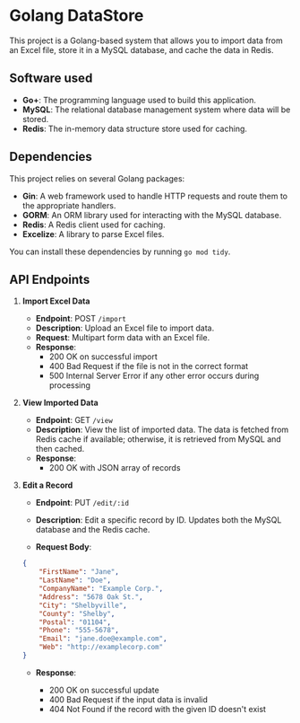# Golang DataStore

This project is a Golang-based system that allows you to import data from an
Excel file, store it in a MySQL database, and cache the data in Redis.

## Software used

- **Go+**: The programming language used to build this application.
- **MySQL**: The relational database management system where data will be stored.
- **Redis**: The in-memory data structure store used for caching.

## Dependencies

This project relies on several Golang packages:

- **Gin**: A web framework used to handle HTTP requests
and route them to the appropriate handlers.
- **GORM**: An ORM library used for interacting with the MySQL database.
- **Redis**: A Redis client used for caching.
- **Excelize**: A library to parse Excel files.

You can install these dependencies by running `go mod tidy`.

## API Endpoints

1. **Import Excel Data**
    - **Endpoint**: POST `/import`
    - **Description**: Upload an Excel file to import data.
    - **Request**: Multipart form data with an Excel file.
    - **Response**:
        - 200 OK on successful import
        - 400 Bad Request if the file is not in the correct format
        - 500 Internal Server Error if any other error occurs during processing
2. **View Imported Data**
    - **Endpoint**: GET `/view`
    - **Description**: View the list of imported data.
    The data is fetched from Redis cache if available;
otherwise, it is retrieved from MySQL and then cached.
    - **Response**:
        - 200 OK with JSON array of records
3. **Edit a Record**
    - **Endpoint**: PUT `/edit/:id`
    - **Description**: Edit a specific record by ID.
    Updates both the MySQL database and the Redis cache.

    - **Request Body**:

    ```json
    {
        "FirstName": "Jane",
        "LastName": "Doe",
        "CompanyName": "Example Corp.",
        "Address": "5678 Oak St.",
        "City": "Shelbyville",
        "County": "Shelby",
        "Postal": "01104",
        "Phone": "555-5678",
        "Email": "jane.doe@example.com",
        "Web": "http://examplecorp.com"
    }
    ```

    - **Response**:

        - 200 OK on successful update
        - 400 Bad Request if the input data is invalid
        - 404 Not Found if the record with the given ID doesn't exist

